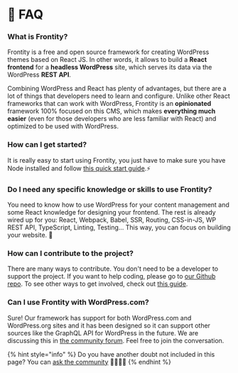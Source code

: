 # 🤔 FAQ

### What is Frontity?

Frontity is a free and open source framework for creating WordPress themes based on React JS. In other words, it allows to build a **React frontend** for a **headless WordPress** site, which serves its data via the WordPress **REST API**.

Combining WordPress and React has plenty of advantages, but there are a lot of things that developers need to learn and configure. Unlike other React frameworks that can work with WordPress, Frontity is an **opinionated** framework 100% focused on this CMS, which makes **everything much easier** \(even for those developers who are less familiar with React\) and optimized to be used with WordPress.

### How can I get started?

It is really easy to start using Frontity, you just have to make sure you have Node installed and follow [this quick start guide](getting-started/quick-start-guide.md).⚡️

### Do I need any specific knowledge or skills to use Frontity?

You need to know how to use WordPress for your content management and some React knowledge for designing your frontend. The rest is already wired up for you: React, Webpack, Babel, SSR, Routing, CSS-in-JS, WP REST API, TypeScript, Linting, Testing… This way, you can focus on building your website. 🚀

### How can I contribute to the project?

There are many ways to contribute. You don't need to be a developer to support the project. If you want to help coding, please go to [our Github repo](https://github.com/frontity/frontity). To see other ways to get involved, check out [this guide](contributing/how-to-contribute.md).

### Can I use Frontity with WordPress.com?

Sure! Our framework has support for both WordPress.com and WordPress.org sites and it has been designed so it can support other sources like the GraphQL API for WordPress in the future. We are discussing this in [the community forum](https://community.frontity.org/t/potential-supported-sources/18/3). Feel free to join the conversation.



{% hint style="info" %}
Do you have another doubt not included in this page? You can [ask the community](https://community.frontity.org) 👨‍👩‍👧‍👦
{% endhint %}



